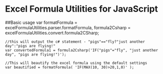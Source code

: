# Excel Formula Utilities for JavaScript

##Basic usage
	var formatFormula = excelFormulaUtilities.parser.formatFormula,
		formula2Csharp = excelFormulaUtilities.convert.formula2CSharp;
	
	//this will output the c# statement - "pigs"=="fly?"just another day":"pigs are flying!"
	var convertedFormula1 = formula2Csharp('IF("pigs"="fly", "just another day", "pigs are flying!")'); 
	
	//This will beautify the excel formula using the default settings
	var beautified = formatFormula( 'IF(MAX(10, 30)>20,1,0)' );